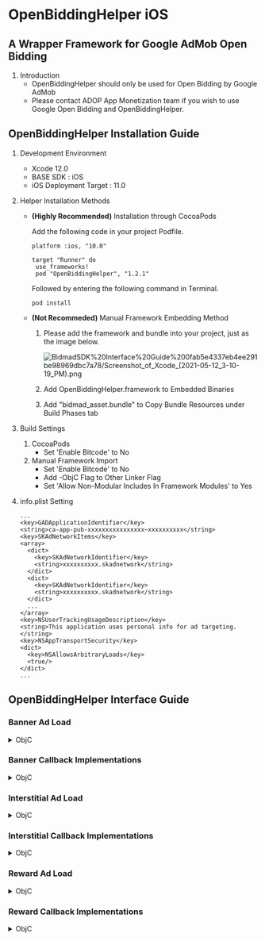 # OpenBiddingHelper iOS
## A Wrapper Framework for Google AdMob Open Bidding

1. Introduction
    - OpenBiddingHelper should only be used for Open Bidding by Google AdMob
    - Please contact ADOP App Monetization team if you wish to use Google Open Bidding and OpenBiddingHelper. 

## OpenBiddingHelper Installation Guide

1. Development Environment
    - Xcode 12.0
    - BASE SDK : iOS
    - iOS Deployment Target : 11.0
2. Helper Installation Methods
    - **(Highly Recommended)** Installation through CocoaPods

        Add the following code in your project Podfile.

        ```
        platform :ios, "10.0"

        target "Runner" do
         use_frameworks!
         pod "OpenBiddingHelper", "1.2.1"
        ```

        Followed by entering the following command in Terminal.

        ```
        pod install
        ```

    - **(Not Recommeded)** Manual Framework Embedding Method
        1. Please add the framework and bundle into your project, just as the image below.

            ![BidmadSDK%20Interface%20Guide%200fab5e4337eb4ee291be98969dbc7a78/Screenshot_of_Xcode_(2021-05-12_3-10-19_PM).png](https://drive.google.com/uc?export=view&id=1t63jauRPErG2Nf5MUM_mcf1KFpp4ecC_)

        2. Add OpenBiddingHelper.framework to Embedded Binaries  
        3. Add "bidmad_asset.bundle" to Copy Bundle Resources under Build Phases tab
3. Build Settings 
    1. CocoaPods
        - Set 'Enable Bitcode' to No
    2. Manual Framework Import
        - Set 'Enable Bitcode' to No
        - Add -ObjC Flag to Other Linker Flag
        - Set 'Allow Non-Modular Includes In Framework Modules' to Yes
4. info.plist Setting

    ```
    ...
    <key>GADApplicationIdentifier</key> 
    <string>ca-app-pub-xxxxxxxxxxxxxxxx~xxxxxxxxxx</string>
    <key>SKAdNetworkItems</key>
    <array>
      <dict>
        <key>SKAdNetworkIdentifier</key>
        <string>xxxxxxxxxx.skadnetwork</string>
      </dict>
      <dict>
        <key>SKAdNetworkIdentifier</key>
        <string>xxxxxxxxxx.skadnetwork</string>
      </dict>
      ...
    </array>
    <key>NSUserTrackingUsageDescription</key>
    <string>This application uses personal info for ad targeting.</string>
    <key>NSAppTransportSecurity</key> 
    <dict>
      <key>NSAllowsArbitraryLoads</key> 
      <true/> 
    </dict>
    ...
    ```

## OpenBiddingHelper Interface Guide

### Banner Ad Load

<details markdown="1">
<summary>ObjC</summary>
<br>

```
@interface BannerViewController : UIViewController<BIDMADOpenBiddingBannerDelegate>
...
@end
@implementation BannerViewController

- (void)viewDidLoad {
    ...
    // "bannerSize"는 "banner_320_50" 고정값만 전달해주십시오
    banner = [[OpenBiddingBanner alloc] initWithParentViewController:self rootView:self.BannerContainer bannerSize:banner_320_50];
    [banner setZoneID:@"xxxxxxxx-xxxx-xxxx-xxxx-xxxxxxxxxxxx"];
    [banner setDelegate:self];
    [banner setRefreshInterval:60];
    ...
    [banner requestBannerView]; // Request to load and view the banner
}
...
- (void)removeAds {
    [banner removeAds] // Remove Banner from UIView
}
```
</details>

### Banner Callback Implementations

<details markdown="1">
<summary>ObjC</summary>
<br>

```
- (void)BIDMADOpenBiddingAllFail:(OpenBiddingBanner *)core {
    NSLog(@"BIDMADOpenBiddingAllFail");
}

- (void)BIDMADOpenBiddingBannerClosed:(OpenBiddingBanner *)core {
    NSLog(@"BIDMADOpenBiddingBannerClosed");
}

-(void)BIDMADOpenBiddingBannerLoad:(OpenBiddingBanner *)core {
    NSLog(@"BIDMADOpenBiddingBannerLoad");
}
```
</details>

### Interstitial Ad Load

<details markdown="1">
<summary>ObjC</summary>
<br>

```
@interface InterstitialViewController : UIViewController<BIDMADOpenBiddingInterstitialDelegate>
...
@end
...
@implementation InterstitialViewController
- (void)viewDidLoad {
    ...
    interstitial = [[OpenBiddingInterstitial alloc] init];
    [interstitial setParentViewController:self];
    [interstitial setZoneID:@"xxxxxxxx-xxxx-xxxx-xxxx-xxxxxxxxxxxx"];
    [interstitial setDelegate:self];
}
...
-(void)loadAd {
    [interstitial loadInterstitialView];
   
}
...
-(void)showAd {
    if([interstitial isLoaded]){
        [interstitial showInterstitialView];
    }
}
```
</details>

### Interstitial Callback Implementations

<details markdown="1">
<summary>ObjC</summary>
<br>

```
- (void)BIDMADOpenBiddingInterstitialClose:(OpenBiddingInterstitial *)core {
    NSLog(@"BIDMADOpenBiddingInterstitialClose");
}

- (void)BIDMADOpenBiddingInterstitialShow:(OpenBiddingInterstitial *)core {
    NSLog(@"BIDMADOpenBiddingInterstitialShow");
}

-(void)BIDMADOpenBiddingInterstitialLoad:(OpenBiddingInterstitial *)core {
    NSLog(@"BIDMADOpenBiddingInterstitialLoad");
}
- (void)BIDMADOpenBiddingInterstitialAllFail:(OpenBiddingInterstitial *)core {
    NSLog(@"BIDMADOpenBiddingInterstitialAllFail");
}
```
</details>

### Reward Ad Load

<details markdown="1">
<summary>ObjC</summary>
<br>

```
@interface RewardViewController : UIViewController<BIDMADOpenBiddingRewardVideoDelegate>
...
@end
...
@implementation RewardViewController

- (void)viewDidLoad {
    ...
    reward = [[OpenBiddingRewardVideo alloc]init];
    [rewardVideo setZoneID:@"xxxxxxxx-xxxx-xxxx-xxxx-xxxxxxxxxxxx"];
    [rewardVideo setParentViewController:self];
    [rewardVideo setDelegate:self];
}
...
-(void)loadReward {
    [reward loadRewardVideo];
}
   
...
-(void)showReward {
    if([reward isLoaded]){
        [reward showRewardVideo];
    }
}
```
</details>

### Reward Callback Implementations

<details markdown="1">
<summary>ObjC</summary>
<br>

```
- (void)BIDMADOpenBiddingRewardVideoLoad:(OpenBiddingRewardVideo *)core {
    NSLog(@"BIDMADOpenBiddingRewardVideoLoad");
}

- (void)BIDMADOpenBiddingRewardVideoAllFail:(OpenBiddingRewardVideo *)core {
    NSLog(@"BIDMADOpenBiddingRewardVideoAllFail");
}

- (void)BIDMADOpenBiddingRewardVideoShow:(OpenBiddingRewardVideo *)core {
    NSLog(@"BIDMADOpenBiddingRewardVideoShow");
}

- (void)BIDMADOpenBiddingRewardVideoClose:(OpenBiddingRewardVideo *)core {
    NSLog(@"BIDMADOpenBiddingRewardVideoClose");
}

- (void)BIDMADOpenBiddingRewardVideoSucceed:(OpenBiddingRewardVideo *)core {
    NSLog(@"BIDMADOpenBiddingRewardVideoSucceed");
}
```
</details>
